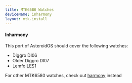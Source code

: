 ```yaml
---
title: MTK6580 Watches
deviceName: inharmony
layout: mtk-install
---
```


<div class="callout callout-info">
    <h4>Inharmony</h4>
    <p>This port of AsteroidOS should cover the following watches:</p>
    <ul>
       <li>Diggro DI06</li>
       <li>Older Diggro DI07</li>
       <li>Lemfo LES1</li>
    </ul>
    <p>For other MTK6580 watches, check out <a href="{{rel 'install/harmony'}}">harmony</a> instead</p>
</div>
